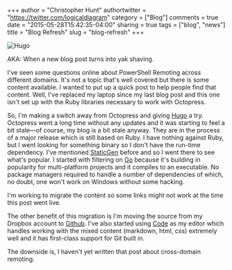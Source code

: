 +++
author = "Christopher Hunt"
authortwitter = "https://twitter.com/logicaldiagram"
category = ["Blog"]
comments = true
date = "2015-05-28T15:42:35-04:00"
sharing = true
tags = ["blog", "news"]
title = "Blog Refresh"
slug = "blog-refresh"
+++

![Hugo](http://gohugo.io/img/hugo-logo.png)

AKA: When a new blog post turns into yak shaving.

I've seen some questions online about PowerShell Remoting across different domains. It's not a topic that's well covered but there is some content available. I wanted to put up a quick post to help people find that content. Well, I've replaced my laptop since my last blog post and this one isn't set up with the Ruby libraries necessary to work with Octopress.

So, I'm making a switch away from Octopress and giving [Hugo](http://gohugo.io/) a try. Octopress went a long time without any updates and it was starting to feel a bit stale&mdash;of course, my blog is a bit stale anyway. They are in the process of a major release which is still based on Ruby. I have nothing against Ruby, but I went looking for something binary so I don't have the run-time dependency. I've mentioned [StaticGen](https://www.staticgen.com) before and so I went there to see what's popular. I started with filtering on [Go](https://golang.org/) because it's building in popularity for multi-platform projects and it compiles to an executable. No package managers required to handle a number of dependencies of which, no doubt, one won't work on Windows without some hacking.

I'm working to migrate the content so some links might not work at the time this post went live.

The other benefit of this migration is I'm moving the source from my Dropbox account to [Github](https://github.com/cdhunt/automatedops). I've also started using [Code](https://code.visualstudio.com/) as my editor which handles working with the mixed content (markdown, html, css) extremely well and it has first-class support for Git built in. 

The downside is, I haven't yet written that post about cross-domain remoting. 